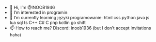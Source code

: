 - 👋 Hi, I’m @INOOB1946
- 👀 I’m interested in programin
- 🌱 I’m currently learning języki programowanie: html css python java js lua sql ts C++ C# C php kotlin go shift
- 📫 How to reach me? Discord: inoob1936 (but I don't accept invitations haha)
